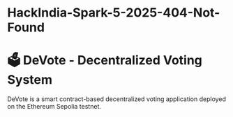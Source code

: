 # HackIndia-Spark-5-2025-404-Not-Found
# 🗳️ DeVote - Decentralized Voting System

DeVote is a smart contract-based decentralized voting application deployed on the Ethereum Sepolia testnet.
